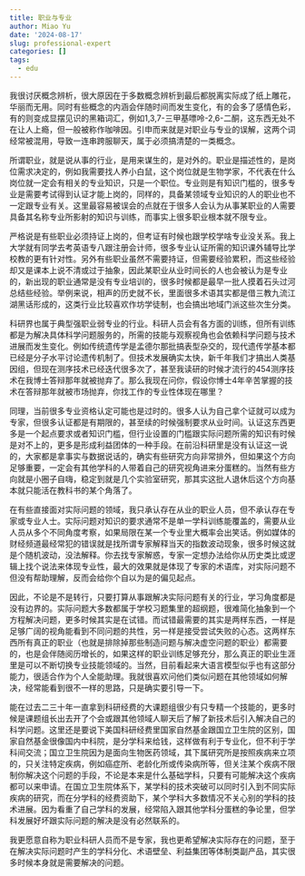 ```yaml
---
title: 职业与专业
author: Miao Yu
date: '2024-08-17'
slug: professional-expert
categories: []
tags:
  - edu
---
```

我很讨厌概念辨析，很大原因在于多数概念辨析到最后都脱离实际成了纸上雕花，华丽而无用。同时有些概念的内涵会伴随时间而发生变化，有的会多了感情色彩，有的则变成显摆见识的黑箱词汇，例如1,3,7-三甲基嘌呤-2,6-二酮，这东西无处不在让人上瘾，但一般被称作咖啡因。引申而来就是对职业与专业的误解，这两个词经常被混用，导致一连串跨服聊天，属于必须搞清楚的一类概念。

所谓职业，就是说从事的行业，是用来谋生的，是对外的。职业是描述性的，是岗位需求决定的，例如我需要找人养小白鼠，这个岗位就是生物学家，不代表在什么岗位就一定会有相关的专业知识，只是一个职位。专业则是有知识门槛的，很多专业是需要考试得到认证才能上岗的，同样的，具备某领域专业知识的人的职业也不一定跟专业有关。这里最容易被误会的点就在于很多人会认为从事某职业的人需要具备其名称专业所影射的知识与训练，而事实上很多职业根本就不限专业。

严格说是有些职业必须持证上岗的，但考证有时候也跟学校学啥专业没关系。我上大学就有同学去考英语专八跟注册会计师，很多专业认证所需的知识课外辅导比学校教的更有针对性。另外有些职业虽然不需要持证，但需要经验累积，而这些经验却又是课本上说不清或过于抽象，因此某职业从业时间长的人也会被认为是专业的，新出现的职业通常是没有专业培训的，很多时候都是最早一批人摸着石头过河总结些经验。举例来说，相声的历史就不长，里面很多术语其实都是借三教九流江湖黑话形成的，这类行业比较喜欢作坊学徒制，也会搞出地域门派这些次生分类。

科研界也属于典型强职业弱专业的行业。科研人员会有各方面的训练，但所有训练都是为解决具体科学问题服务的，所需的技能与观察视角也会依赖科学问题与技术进展而发生变化。例如传统遗传学是孟德尔那批搞表型杂交的，现代遗传学基本都已经是分子水平讨论遗传机制了。但技术发展确实太快，新千年我们才搞出人类基因组，但现在测序技术已经迭代很多次了，甚至我读研的时候才流行的454测序技术在我博士答辩那年就被抛弃了。那么我现在问你，假设你博士4年辛苦掌握的技术在答辩那年就被市场抛弃，你找工作的专业性体现在哪里？

同理，当前很多专业资格认定可能也是过时的。很多人认为自己拿个证就可以成为专家，但很多认证都是有期限的，甚至续的时候强制要求从业时间。认证这东西更多是一个起点要求或者知识门槛，但行业设置的门槛跟实际问题所需的知识有时候是对不上的，更多是形成利益团体的一种手段。在前沿科研里是没有认证这一说的，大家都是拿事实与数据说话的，确实有些研究方向非常排外，但如果这个方向足够重要，一定会有其他学科的人带着自己的研究视角进来分蛋糕的。当然有些方向就是小圈子自嗨，稳定到就是几个实验室研究，那其实这批人退休后这个方向基本就只能活在教科书的某个角落了。

在有些直接面对实际问题的领域，我只承认存在从业的职业人员，但不承认存在专家或专业人士。实际问题对知识的要求通常不是单一学科训练能覆盖的，需要从业人员从多个不同角度考察，如果局限在某一个专业里大概率会出笑话。例如媒体的财经频道最经常犯的错误就是找所谓专家解释当天的指数波动现象，很多时候这就是个随机波动，没法解释。你去找专家解惑，专家一定想办法给你从历史类比或逻辑上找个说法来体现专业性，最大的效果就是体现了专家的术语库，对实际问题不但没有帮助理解，反而会给你个自以为是的偏见起点。

因此，不论是不是转行，只要打算从事跟解决实际问题有关的行业，学习角度都是没有边界的。实际问题大多数都属于学校习题集里的超纲题，很难简化抽象到一个方程解决问题，更多时候其实是在试错。而试错最需要的其实是两样东西，一样是足够广阔的视角能看到不同问题的共性，另一样是接受尝试失败的心态。这两样东西所有真正的职业（也就是排除掉那些制造问题与解决虚空问题的职业）都需要的，也是会伴随阅历增长的，如果这样的职业训练足够充分，那么真正的职业生涯里是可以不断切换专业技能领域的。当然，目前看起来大语言模型似乎也有这部分能力，很适合作为个人全能助理。我就很喜欢问他们类似问题在其他领域如何解决，经常能看到很不一样的思路，只是确实要引导一下。

能在过去二三十年一直拿到科研经费的大课题组很少有只专精一个技能的，更多时候是课题组长出去开了个会或跟其他领域人聊天后了解了新技术后引入解决自己的科学问题。这里还是要说下美国科研经费里国家自然基金跟国立卫生院的区别，国家自然基金很像国内中科院，是分学科来给钱，这样做有利于专业化，但不利于学科间交流；国立卫生院因为是面向生物医药领域，其下属研究所是按照疾病来立项的，只关注特定疾病，例如癌症所、老龄化所或传染病所等，但关注某个疾病不限制你解决这个问题的手段，不论是本来是什么基础学科，只要有可能解决这个疾病都可以来申请。在国立卫生院体系下，某学科的技术突破可以同时引入到不同实际疾病的研究，而在分学科的经费资助下，某个学科大多数情况不关心别的学科的技术进展。因为看重了自己学科的发展，经常陷入跟其他学科分蛋糕的争论里，但学科发展好坏跟实际问题的解决是没有必然联系的。

我更愿意自称为职业科研人员而不是专家，我也更希望解决实际存在的问题，至于在解决实际问题时产生的学科分化、术语壁垒、利益集团等体制类副产品，其实很多时候本身就是需要解决的问题。
